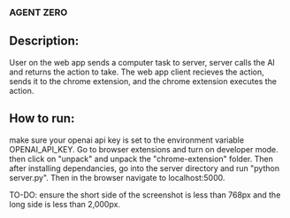 ### AGENT ZERO

## Description:
User on the web app sends a computer task to server, server calls the AI and returns the action to take.
The web app client recieves the action, sends it to the chrome extension, and the chrome extension executes the action.


## How to run:
make sure your openai api key is set to the environment variable OPENAI_API_KEY. Go to browser extensions and turn on developer mode. then click on "unpack" and unpack the "chrome-extension" folder. Then after installing dependancies, go into the server directory and run "python server.py". Then in the browser navigate to localhost:5000.

TO-DO: ensure the short side of the screenshot is less than 768px and the long side is less than 2,000px.

